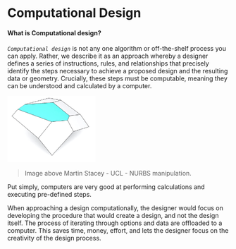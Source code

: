# Computational Design

#### What is Computational design? 

_`Computational design`_ is not any one algorithm or off-the-shelf process you can apply. Rather, we describe it as an approach whereby a designer defines a series of instructions, rules, and relationships that precisely identify the steps necessary to achieve a proposed design and the resulting data or geometry. Crucially, these steps must be computable, meaning they can be understood and calculated by a computer.

<img src="../assets/intro/compdesign.gif" style="width:200px;"/>

>Image above Martin Stacey - UCL - NURBS manipulation. 

Put simply, computers are very good at performing calculations and executing pre-defined steps.

When approaching a design computationally, the designer would focus on developing the procedure that would create a design, and not the design itself. The process of iterating through options and data are offloaded to a computer. This saves time, money, effort, and lets the designer focus on the creativity of the design process.
